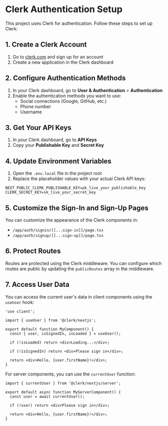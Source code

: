 # Clerk Authentication Setup

This project uses Clerk for authentication. Follow these steps to set up Clerk:

## 1. Create a Clerk Account

1. Go to [clerk.com](https://clerk.com/) and sign up for an account
2. Create a new application in the Clerk dashboard

## 2. Configure Authentication Methods

1. In your Clerk dashboard, go to **User & Authentication** > **Authentication**
2. Enable the authentication methods you want to use:
   - Social connections (Google, GitHub, etc.)
   - Phone number
   - Username

## 3. Get Your API Keys

1. In your Clerk dashboard, go to **API Keys**
2. Copy your **Publishable Key** and **Secret Key**

## 4. Update Environment Variables

1. Open the `.env.local` file in the project root
2. Replace the placeholder values with your actual Clerk API keys:

```
NEXT_PUBLIC_CLERK_PUBLISHABLE_KEY=pk_live_your_publishable_key
CLERK_SECRET_KEY=sk_live_your_secret_key
```

## 5. Customize the Sign-In and Sign-Up Pages

You can customize the appearance of the Clerk components in:
- `/app/auth/signin/[[...sign-in]]/page.tsx`
- `/app/auth/signup/[[...sign-up]]/page.tsx`

## 6. Protect Routes

Routes are protected using the Clerk middleware. You can configure which routes are public by updating the `publicRoutes` array in the middleware.

## 7. Access User Data

You can access the current user's data in client components using the `useUser` hook:

```tsx
'use client';

import { useUser } from '@clerk/nextjs';

export default function MyComponent() {
  const { user, isSignedIn, isLoaded } = useUser();
  
  if (!isLoaded) return <div>Loading...</div>;
  
  if (!isSignedIn) return <div>Please sign in</div>;
  
  return <div>Hello, {user.firstName}!</div>;
}
```

For server components, you can use the `currentUser` function:

```tsx
import { currentUser } from '@clerk/nextjs/server';

export default async function MyServerComponent() {
  const user = await currentUser();
  
  if (!user) return <div>Please sign in</div>;
  
  return <div>Hello, {user.firstName}!</div>;
}
```
